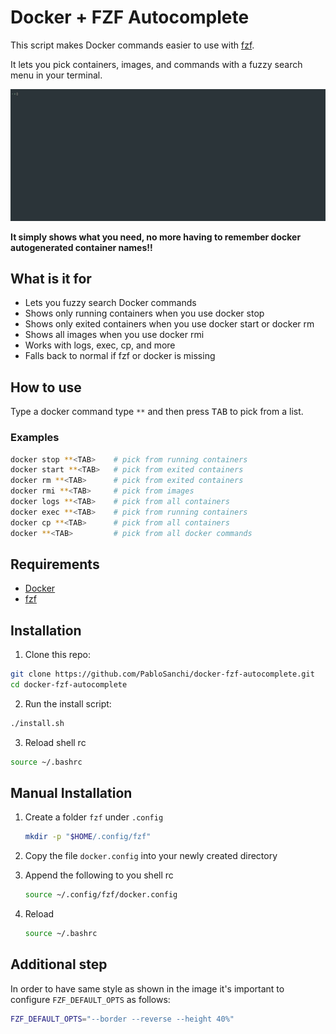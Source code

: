 # Docker + FZF Autocomplete

This script makes Docker commands easier to use with [fzf](https://github.com/junegunn/fzf).

It lets you pick containers, images, and commands with a fuzzy search menu in your terminal.

<img src="imgs/fzf-docker.gif" alt="Docker FZF demo" />

<b>It simply shows what you need, no more having to remember docker autogenerated container names!!</b>


## What is it for

- Lets you fuzzy search Docker commands
- Shows only running containers when you use docker stop
- Shows only exited containers when you use docker start or docker rm
- Shows all images when you use docker rmi
- Works with logs, exec, cp, and more
- Falls back to normal if fzf or docker is missing

## How to use

Type a docker command type `**` and then press <kbd>TAB</kbd> to pick from a list.

### Examples

```bash
docker stop **<TAB>    # pick from running containers
docker start **<TAB>   # pick from exited containers
docker rm **<TAB>      # pick from exited containers
docker rmi **<TAB>     # pick from images
docker logs **<TAB>    # pick from all containers
docker exec **<TAB>    # pick from running containers
docker cp **<TAB>      # pick from all containers
docker **<TAB>         # pick from all docker commands
```

## Requirements

- [Docker](https://www.docker.com/)
- [fzf](https://github.com/junegunn/fzf)

## Installation

1. Clone this repo:
```bash
git clone https://github.com/PabloSanchi/docker-fzf-autocomplete.git
cd docker-fzf-autocomplete
```

2. Run the install script:
```bash
./install.sh
```

3. Reload shell rc
```bash
source ~/.bashrc
```

## Manual Installation

1. Create a folder `fzf` under `.config`
    ```bash
    mkdir -p "$HOME/.config/fzf"
    ```
2. Copy the file `docker.config` into your newly created directory

3. Append the following to you shell rc
    ```bash
    source ~/.config/fzf/docker.config
    ```
4. Reload
    ```bash
    source ~/.bashrc
    ```

## Additional step

In order to have same style as shown in the image it's important to configure `FZF_DEFAULT_OPTS` as follows:

```bash
FZF_DEFAULT_OPTS="--border --reverse --height 40%"
```
